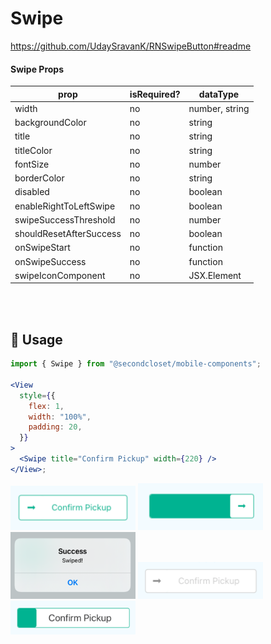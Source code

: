 # Swipe

https://github.com/UdaySravanK/RNSwipeButton#readme

#### Swipe Props

| prop                    | isRequired? | dataType       |
| ----------------------- | ----------- | -------------- |
| width                   | no          | number, string |
| backgroundColor         | no          | string         |
| title                   | no          | string         |
| titleColor              | no          | string         |
| fontSize                | no          | number         |
| borderColor             | no          | string         |
| disabled                | no          | boolean        |
| enableRightToLeftSwipe  | no          | boolean        |
| swipeSuccessThreshold   | no          | number         |
| shouldResetAfterSuccess | no          | boolean        |
| onSwipeStart            | no          | function       |
| onSwipeSuccess          | no          | function       |
| swipeIconComponent      | no          | JSX.Element    |

<br/>
<br/>

## 🔨 Usage

```jsx
import { Swipe } from "@secondcloset/mobile-components";

<View
  style={{
    flex: 1,
    width: "100%",
    padding: 20,
  }}
>
  <Swipe title="Confirm Pickup" width={220} />
</View>;
```

<img src="https://github.com/SecondCloset/mobile-components/blob/master/docs/images/Swipe/swipe-icon.png?raw=true" alt="Swipe with Icon" width="200">
<img src="https://github.com/SecondCloset/mobile-components/blob/master/docs/images/Swipe/swipe-icon-complete.png?raw=true" alt="Swipe" width="200">
<img src="https://github.com/SecondCloset/mobile-components/blob/master/docs/images/Swipe/swipe-success.png?raw=true" alt="Swipe" width="200">
<img src="https://github.com/SecondCloset/mobile-components/blob/master/docs/images/Swipe/swipe-disabled.png?raw=true" alt="Swipe" width="200">
<img src="https://github.com/SecondCloset/mobile-components/blob/master/docs/images/Swipe/swipe2.png?raw=true" alt="Swipe" width="200">
